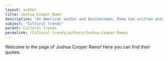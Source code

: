 ```yaml
---
layout: author
title: Joshua Cooper Ramo
description: "An American author and businessman, Ramo has written extensively on globalization and its cultural impacts. His work discusses how cultural trends are influenced by interconnectedness in today's world."
subject: "Cultural trends"
parent: Cultural trends
permalink: /Cultural trends/authors/Joshua-Cooper-Ramo/
---
```


Welcome to the page of Joshua Cooper Ramo! Here you can find their quotes.

